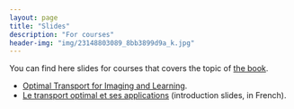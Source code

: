 ```yaml
---
layout: page
title: "Slides"
description: "For courses"
header-img: "img/23148803089_8bb3899d9a_k.jpg"
---
```


You can find here slides for courses that covers the topic of [the book](../book/).

- [Optimal Transport for Imaging and Learning](https://speakerdeck.com/gpeyre/optimal-transport-for-imaging-and-learning).
- [Le transport optimal et ses applications](https://speakerdeck.com/gpeyre/le-transport-optimal-et-ses-applications) (introduction slides, in French).
